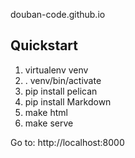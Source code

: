 douban-code.github.io

## Quickstart
1. virtualenv venv
2. . venv/bin/activate
3. pip install pelican
4. pip install Markdown
5. make html
6. make serve

Go to: http://localhost:8000
